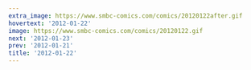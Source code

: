 ```yaml
---
extra_image: https://www.smbc-comics.com/comics/20120122after.gif
hovertext: '2012-01-22'
image: https://www.smbc-comics.com/comics/20120122.gif
next: '2012-01-23'
prev: '2012-01-21'
title: '2012-01-22'
---
```

